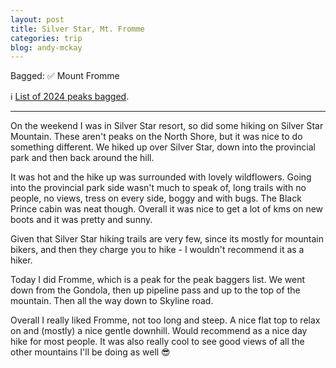 ```yaml
---
layout: post
title: Silver Star, Mt. Fromme
categories: trip
blog: andy-mckay
---
```


Bagged: ✅ Mount Fromme
<p>ℹ️ <a href="/files/peaks-bagged.html">List of 2024 peaks bagged</a>.</p>

<hr class="florished">

On the weekend I was in Silver Star resort, so did some hiking on Silver Star Mountain. These aren't peaks on the North Shore, but it was nice to do something different. We hiked up over Silver Star, down into the provincial park and then back around the hill. 

<div class="strava-embed-placeholder" data-embed-type="activity" data-embed-id="11824384416" data-style="standard"></div><script src="https://strava-embeds.com/embed.js"></script>

It was hot and the hike up was surrounded with lovely wildflowers. Going into the provincial park side wasn't much to speak of, long trails with no people, no views, tress on every side, boggy and with bugs. The Black Prince cabin was neat though. Overall it was nice to get a lot of kms on new boots and it was pretty and sunny.

Given that Silver Star hiking trails are very few, since its mostly for mountain bikers, and then they charge you to hike - I wouldn't recommend it as a hiker.

Today I did Fromme, which is a peak for the peak baggers list. We went down from the Gondola, then up pipeline pass and up to the top of the mountain. Then all the way down to Skyline road.

<div class="strava-embed-placeholder" data-embed-type="activity" data-embed-id="11849326232" data-style="standard"></div><script src="https://strava-embeds.com/embed.js"></script>

Overall I really liked Fromme, not too long and steep. A nice flat top to relax on and (mostly) a nice gentle downhill. Would recommend as a nice day hike for most people. It was also really cool to see good views of all the other mountains I'll be doing as well 😎